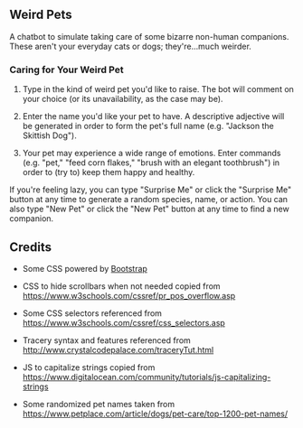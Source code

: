 ## Weird Pets

A chatbot to simulate taking care of some bizarre non-human companions. These aren't your everyday cats or dogs; they're...much weirder.

### Caring for Your Weird Pet

1. Type in the kind of weird pet you'd like to raise. The bot will comment on your choice (or its unavailability, as the case may be).

2. Enter the name you'd like your pet to have. A descriptive adjective will be generated in order to form the pet's full name (e.g. "Jackson the Skittish Dog").

3. Your pet may experience a wide range of emotions. Enter commands (e.g. "pet," "feed corn flakes," "brush with an elegant toothbrush") in order to (try to) keep them happy and healthy.

If you're feeling lazy, you can type "Surprise Me" or click the "Surprise Me" button at any time to generate a random species, name, or action. You can also type "New Pet" or click the "New Pet" button at any time to find a new companion.

## Credits

* Some CSS powered by [Bootstrap](https://getbootstrap.com)

* CSS to hide scrollbars when not needed copied from https://www.w3schools.com/cssref/pr_pos_overflow.asp

* Some CSS selectors referenced from https://www.w3schools.com/cssref/css_selectors.asp

* Tracery syntax and features referenced from http://www.crystalcodepalace.com/traceryTut.html

* JS to capitalize strings copied from https://www.digitalocean.com/community/tutorials/js-capitalizing-strings

* Some randomized pet names taken from https://www.petplace.com/article/dogs/pet-care/top-1200-pet-names/